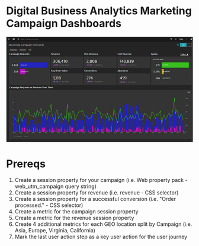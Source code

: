 # Digital Business Analytics Marketing Campaign Dashboards

![Marketing Campaign Overview](image/MCO.png)

# Prereqs

1. Create a session property for your campaign (i.e. Web property pack - web\_utm\_campaign query string)
2. Create a session property for revenue (i.e. revenue - CSS selector)
3. Create a session property for a successful conversion (i.e. "Order processed." - CSS selector)
4. Create a metric for the campaign session property
5. Create a metric for the revenue session property
6. Create 4 additional metrics for each GEO location split by Campaign (i.e. Asia, Europe, Virginia, California)
7. Mark the last user action step as a key user action for the user journey
